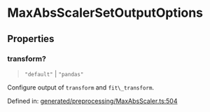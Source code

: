 # MaxAbsScalerSetOutputOptions

## Properties

### transform?

> `"default"` \| `"pandas"`

Configure output of `transform` and `fit\_transform`.

Defined in:  [generated/preprocessing/MaxAbsScaler.ts:504](https://github.com/transitive-bullshit/scikit-learn-ts/blob/b59c1ff/packages/sklearn/src/generated/preprocessing/MaxAbsScaler.ts#L504)

